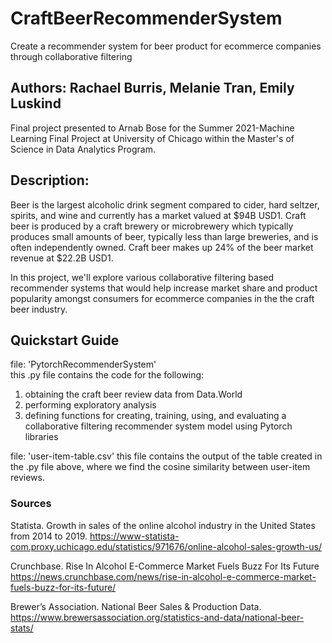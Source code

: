 # CraftBeerRecommenderSystem
Create a recommender system for beer product for ecommerce companies through collaborative filtering

## Authors: Rachael Burris, Melanie Tran, Emily Luskind
Final project presented to Arnab Bose for the Summer 2021-Machine Learning Final Project at University of Chicago within the Master's of Science in Data Analytics Program.

## Description: 
Beer is the largest alcoholic drink segment compared to cider, hard seltzer, spirits, and wine and currently has a market valued at $94B USD1.
Craft beer is produced by a  craft brewery or microbrewery which typically produces small amounts of beer, typically less than large breweries, and is often independently owned. Craft beer makes up 24% of the beer market revenue at $22.2B USD1. 

In this project, we'll explore various collaborative filtering based recommender systems that would help increase market share and product popularity amongst consumers for ecommerce companies in the the craft beer industry.

## Quickstart Guide
file: 'PytorchRecommenderSystem'  
this .py file contains the code for the following:
  1. obtaining the craft beer review data from Data.World
  2. performing exploratory analysis
  3. defining functions for creating, training, using, and evaluating a collaborative filtering recommender system model using Pytorch libraries

file: 'user-item-table.csv'
this file contains the output of the table created in the .py file above, where we find the cosine similarity between user-item reviews.

### Sources
Statista. Growth in sales of the online alcohol industry in the United States from 2014 to 2019. https://www-statista-com.proxy.uchicago.edu/statistics/971676/online-alcohol-sales-growth-us/

Crunchbase. Rise In Alcohol E-Commerce Market Fuels Buzz For Its Future https://news.crunchbase.com/news/rise-in-alcohol-e-commerce-market-fuels-buzz-for-its-future/

Brewer’s Association. National Beer Sales & Production Data. https://www.brewersassociation.org/statistics-and-data/national-beer-stats/ 
